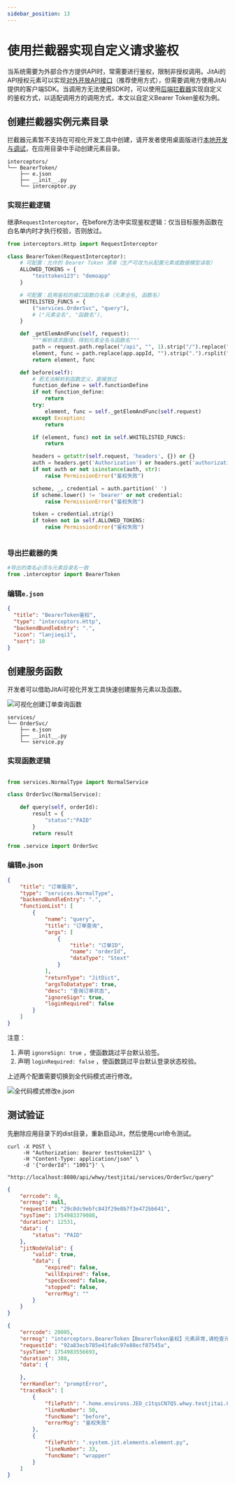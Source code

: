 ```yaml
---
sidebar_position: 13
---
```


# 使用拦截器实现自定义请求鉴权
当系统需要为外部合作方提供API时，常需要进行鉴权，限制非授权调用。JitAi的API授权元素可以实现[对外开放API接口](/docs/devguide/进阶指南/对外开放API接口.md)（推荐使用方式），但需要调用方使用JitAi提供的客户端SDK。当调用方无法使用SDK时，可以使用[后端拦截器](/docs/reference/开发框架/JitService/后端拦截器.md)实现自定义的鉴权方式，以适配调用方的调用方式，本文以自定义Bearer Token鉴权为例。

## 创建拦截器实例元素目录
拦截器元素暂不支持在可视化开发工具中创建，请开发者使用桌面版进行[本地开发与调试](/docs/devguide/本地开发与调试.md)，在应用目录中手动创建元素目录。

```text title="拦截器元素目录结构"
interceptors/
└── BearerToken/
    ├── e.json
    ├── __init__.py
    └── interceptor.py
```

### 实现拦截逻辑
继承`RequestInterceptor`，在before方法中实现鉴权逻辑：仅当目标服务函数在白名单内时才执行校验，否则放过。

```python title="interceptors/BearerToken/interceptor.py"
from interceptors.Http import RequestInterceptor

class BearerToken(RequestInterceptor):
    # 可配置：允许的 Bearer Token 清单（生产可改为从配置元素或数据模型读取）
    ALLOWED_TOKENS = {
        "testtoken123": "demoapp"
    }

    # 可配置：启用鉴权的接口函数白名单（元素全名, 函数名）
    WHITELISTED_FUNCS = {
        ("services.OrderSvc", "query"),
        # ("元素全名", "函数名"),
    }

    def _getElemAndFunc(self, request):
        """解析请求路径，得到元素全名与函数名"""
        path = request.path.replace("/api", "", 1).strip("/").replace("/", ".")
        element, func = path.replace(app.appId, "").strip(".").rsplit(".", maxsplit=1)
        return element, func

    def before(self):
        # 若无法解析到函数定义，直接放过
        function_define = self.functionDefine
        if not function_define:
            return
        try:
            element, func = self._getElemAndFunc(self.request)
        except Exception:
            return

        if (element, func) not in self.WHITELISTED_FUNCS:
            return

        headers = getattr(self.request, 'headers', {}) or {}
        auth = headers.get('Authorization') or headers.get('authorization')
        if not auth or not isinstance(auth, str):
            raise PermissionError("鉴权失败")

        scheme, _, credential = auth.partition(' ')
        if scheme.lower() != 'bearer' or not credential:
            raise PermissionError("鉴权失败")

        token = credential.strip()
        if token not in self.ALLOWED_TOKENS:
            raise PermissionError("鉴权失败")
    
```

### 导出拦截器的类
```python title="interceptors/BearerToken/__init__.py"
#导出的类名必须与元素目录名一致
from .interceptor import BearerToken
```

### 编辑`e.json`

```json title="interceptors/BearerToken/e.json"
{
  "title": "BearerToken鉴权",
  "type": "interceptors.Http",
  "backendBundleEntry": ".",
  "icon": "lanjieqi1",
  "sort": 10
}
```

## 创建服务函数

开发者可以借助JitAi可视化开发工具快速创建服务元素以及函数。

![可视化创建订单查询函数](./img/jitservice/可视化创建订单查询服务函数.png)

```text title="服务元素目录结构"
services/
└── OrderSvc/
    ├── e.json
    ├── __init__.py
    └── service.py
```

### 实现函数逻辑

```python title="services/OrderSvc/service.py"

from services.NormalType import NormalService

class OrderSvc(NormalService):

    def query(self, orderId):
        result = {
            "status":"PAID"
        }
        return result

```

```python title="services/OrderSvc/__init__.py"
from .service import OrderSvc

```

### 编辑e.json

```json title="services/OrderSvc/e.json"
{
    "title": "订单服务",
    "type": "services.NormalType",
    "backendBundleEntry": ".",
    "functionList": [
        {
            "name": "query",
            "title": "订单查询",
            "args": [
                {
                    "title": "订单ID",
                    "name": "orderId",
                    "dataType": "Stext"
                }
            ],
            "returnType": "JitDict",
            "argsToDatatype": true,
            "desc": "查询订单状态",
            "ignoreSign": true,
            "loginRequired": false
        }
    ]
}
```

注意：
1. 声明 `ignoreSign: true` ，使函数跳过平台默认验签。
2. 声明 `loginRequired: false` ，使函数跳过平台默认登录状态校验。

上述两个配置需要切换到全代码模式进行修改。

![全代码模式修改e.json](./img/jitservice/全代码模式修改元素定义文件.png)

## 测试验证

先删除应用目录下的dist目录，重新启动Jit，然后使用curl命令测试。

```shell title="测试curl命令"
curl -X POST \
     -H "Authorization: Bearer testtoken123" \
     -H "Content-Type: application/json" \
     -d '{"orderId": "1001"}' \
     "http://localhost:8080/api/whwy/testjitai/services/OrderSvc/query"
```

```json title="成功响应"
{
    "errcode": 0,
    "errmsg": null,
    "requestId": "29c8dc9ebfc843f29e8b7f3e472bb641",
    "sysTime": 1754983379088,
    "duration": 12531,
    "data": {
        "status": "PAID"
    },
    "jitNodeValid": {
        "valid": true,
        "data": {
            "expired": false,
            "willExpired": false,
            "specExceed": false,
            "stopped": false,
            "errorMsg": ""
        }
    }
}
```

```json title="失败响应"
{
    "errcode": 20005,
    "errmsg": "interceptors.BearerToken【BearerToken鉴权】元素异常,请检查元素代码或参数。错误信息：鉴权失败",
    "requestId": "92a83ecb785e41fa8c97e88ecf87545a",
    "sysTime": 1754983556693,
    "duration": 388,
    "data": {

    },
    "errHandler": "promptError",
    "traceBack": [
        {
            "filePath": ".home.environs.JED_c1tqsCN7Q5.whwy.testjitai.0_0_0.interceptors.BearerToken.interceptor.py",
            "lineNumber": 50,
            "funcName": "before",
            "errorMsg": "鉴权失败"
        },
        {
            "filePath": ".system.jit.elements.element.py",
            "lineNumber": 33,
            "funcName": "wrapper"
        }
    ]
}
```